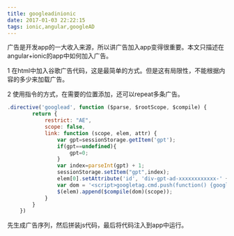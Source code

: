 ```yaml
---
title: googleadinionic
date: 2017-01-03 22:22:15
tags: ionic,angular,googleAD
---
```

广告是开发app的一大收入来源，所以讲广告加入app变得很重要。本文只描述在angular+ionic的app中如何加入广告。

1 在html中加入谷歌广告代码，这是最简单的方式。但是这有局限性，不能根据内容的多少来加载广告。

2 使用指令的方式，在需要的位置添加，还可以repeat多条广告。
```javascript
.directive('googlead', function ($parse, $rootScope, $compile) {
        return {
            restrict: "AE",
            scope: false,
            link: function (scope, elem, attr) {
                var gpt=sessionStorage.getItem('gpt');
                if(gpt==undefined){
                    gpt=0;
                }
                var index=parseInt(gpt) + 1;
                sessionStorage.setItem("gpt",index);
                elem[0].setAttribute('id', 'div-gpt-ad-xxxxxxxxxxxx-' + index);
                var dom = '<script>googletag.cmd.push(function() {googletag.defineSlot("/xxxxxxxx/MS_StripAd_A", [320, 50], "div-gpt-ad-xxxxxxxxxxxx-' + index + '").addService(googletag.pubads()).setCollapseEmptyDiv(true, true);googletag.pubads().enableSingleRequest();googletag.enableServices();});googletag.cmd.push(function() {googletag.display("div-gpt-ad-xxxxxxxxxxxx-' + index + '"); });</script>';
                $(elem).append($compile(dom)(scope));
            }
        }
    })
```
先生成广告序列，然后拼装js代码，最后将代码注入到app中运行。
